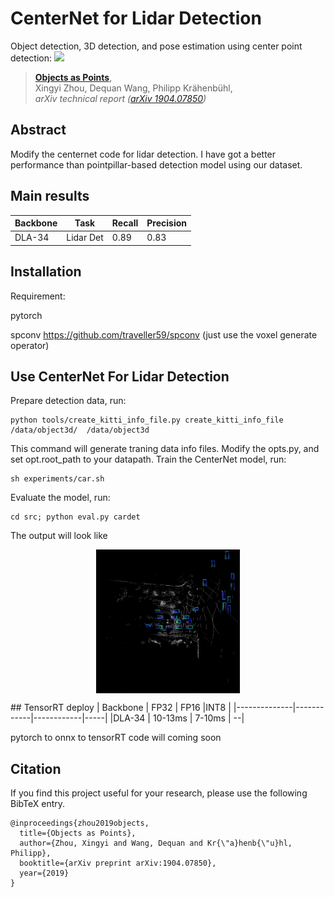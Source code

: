 # CenterNet for Lidar Detection
Object detection, 3D detection, and pose estimation using center point detection:
![](readme/fig2.png)
> [**Objects as Points**](http://arxiv.org/abs/1904.07850),            
> Xingyi Zhou, Dequan Wang, Philipp Kr&auml;henb&uuml;hl,        
> *arXiv technical report ([arXiv 1904.07850](http://arxiv.org/abs/1904.07850))*         


## Abstract 
Modify the centernet code for lidar detection. I have got a better performance than pointpillar-based detection model using our  dataset.

## Main results
| Backbone |  Task         |   Recall       | Precision|
|--------------|-------------|--------------|-------------|
|DLA-34        | Lidar Det| 0.89              | 0.83           | 
## Installation
Requirement:

pytorch

spconv  https://github.com/traveller59/spconv (just use the voxel generate operator)
## Use CenterNet For Lidar Detection

Prepare detection data, run:

~~~
python tools/create_kitti_info_file.py create_kitti_info_file /data/object3d/  /data/object3d
~~~
This command will generate traning data info files.
Modify the opts.py, and set opt.root_path to your datapath.
Train the CenterNet model, run:
~~~
sh experiments/car.sh
~~~
Evaluate the model, run:
~~~
cd src; python eval.py cardet
~~~
The output will look like
<p align="center"> <img src='readme/det3.jpg' align="center" height="230px"> </p>
## TensorRT deploy
| Backbone     | FP32       | FP16       |INT8 |
|--------------|------------|------------|-----|
|DLA-34        | 10-13ms    | 7-10ms     |   --|

pytorch to onnx to tensorRT code will coming soon

## Citation

If you find this project useful for your research, please use the following BibTeX entry.

    @inproceedings{zhou2019objects,
      title={Objects as Points},
      author={Zhou, Xingyi and Wang, Dequan and Kr{\"a}henb{\"u}hl, Philipp},
      booktitle={arXiv preprint arXiv:1904.07850},
      year={2019}
    }
